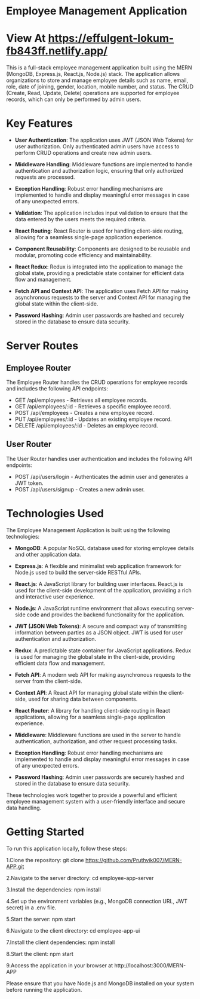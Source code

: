 # Employee Management Application
# View At https://effulgent-lokum-fb843ff.netlify.app/

This is a full-stack employee management application built using the MERN (MongoDB, Express.js, React.js, Node.js) stack. The application allows organizations to store and manage employee details such as name, email, role, date of joining, gender, location, mobile number, and status. The CRUD (Create, Read, Update, Delete) operations are supported for employee records, which can only be performed by admin users.

# Key Features

+ **User Authentication**: The application uses JWT (JSON Web Tokens) for user authorization. Only authenticated admin users have access to perform CRUD operations and create new admin users.

+ **Middleware Handling**: Middleware functions are implemented to handle authentication and authorization logic, ensuring that only authorized requests are processed.

+ **Exception Handling**: Robust error handling mechanisms are implemented to handle and display meaningful error messages in case of any unexpected errors.

+ **Validation**: The application includes input validation to ensure that the data entered by the users meets the required criteria.

+ **React Routing**: React Router is used for handling client-side routing, allowing for a seamless single-page application experience.

+ **Component Reusability**: Components are designed to be reusable and modular, promoting code efficiency and maintainability.

+ **React Redux**: Redux is integrated into the application to manage the global state, providing a predictable state container for efficient data flow and management.

+ **Fetch API and Context API**: The application uses Fetch API for making asynchronous requests to the server and Context API for managing the global state within the client-side.

+ **Password Hashing**: Admin user passwords are hashed and securely stored in the database to ensure data security.

# Server Routes

## Employee Router
The Employee Router handles the CRUD operations for employee records and includes the following API endpoints:
+ GET /api/employees - Retrieves all employee records.
+ GET /api/employees/:id - Retrieves a specific employee record.
+ POST /api/employees - Creates a new employee record.
+ PUT /api/employees/:id - Updates an existing employee record.
+ DELETE /api/employees/:id - Deletes an employee record.

## User Router
The User Router handles user authentication and includes the following API endpoints:

+ POST /api/users/login - Authenticates the admin user and generates a JWT token.
+ POST /api/users/signup - Creates a new admin user.

# Technologies Used
The Employee Management Application is built using the following technologies:

+ **MongoDB**: A popular NoSQL database used for storing employee details and other application data.

+ **Express.js**: A flexible and minimalist web application framework for Node.js used to build the server-side RESTful APIs.

+ **React.js**: A JavaScript library for building user interfaces. React.js is used for the client-side development of the application, providing a rich and interactive user experience.

+ **Node.js**: A JavaScript runtime environment that allows executing server-side code and provides the backend functionality for the application.

+ **JWT (JSON Web Tokens)**: A secure and compact way of transmitting information between parties as a JSON object. JWT is used for user authentication and authorization.

+ **Redux**: A predictable state container for JavaScript applications. Redux is used for managing the global state in the client-side, providing efficient data flow and management.

+ **Fetch API**: A modern web API for making asynchronous requests to the server from the client-side.

+ **Context API**: A React API for managing global state within the client-side, used for sharing data between components.

+ **React Router**: A library for handling client-side routing in React applications, allowing for a seamless single-page application experience.

+ **Middleware**: Middleware functions are used in the server to handle authentication, authorization, and other request processing tasks.

+ **Exception Handling**: Robust error handling mechanisms are implemented to handle and display meaningful error messages in case of any unexpected errors.

+ **Password Hashing**: Admin user passwords are securely hashed and stored in the database to ensure data security.

These technologies work together to provide a powerful and efficient employee management system with a user-friendly interface and secure data handling.

# Getting Started

To run this application locally, follow these steps:

1.Clone the repository: git clone https://github.com/Pruthvik007/MERN-APP.git

2.Navigate to the server directory: cd employee-app-server

3.Install the dependencies: npm install

4.Set up the environment variables (e.g., MongoDB connection URL, JWT secret) in a .env file.

5.Start the server: npm start

6.Navigate to the client directory: cd employee-app-ui

7.Install the client dependencies: npm install

8.Start the client: npm start

9.Access the application in your browser at http://localhost:3000/MERN-APP

Please ensure that you have Node.js and MongoDB installed on your system before running the application.



